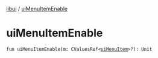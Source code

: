[libui](index.md) / [uiMenuItemEnable](./ui-menu-item-enable.md)

# uiMenuItemEnable

`fun uiMenuItemEnable(m: CValuesRef<`[`uiMenuItem`](ui-menu-item.md)`>?): Unit`